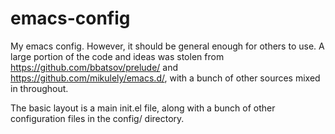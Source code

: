 emacs-config
============

My emacs config.  However, it should be general enough for others to use.  A
large portion of the code and ideas was stolen from
https://github.com/bbatsov/prelude/ and https://github.com/mikulely/emacs.d/,
with a bunch of other sources mixed in throughout.

The basic layout is a main init.el file, along with a bunch of other
configuration files in the config/ directory.
